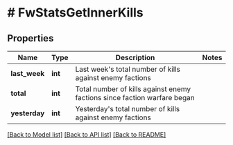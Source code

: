 # # FwStatsGetInnerKills

## Properties

Name | Type | Description | Notes
------------ | ------------- | ------------- | -------------
**last_week** | **int** | Last week&#39;s total number of kills against enemy factions |
**total** | **int** | Total number of kills against enemy factions since faction warfare began |
**yesterday** | **int** | Yesterday&#39;s total number of kills against enemy factions |

[[Back to Model list]](../../README.md#models) [[Back to API list]](../../README.md#endpoints) [[Back to README]](../../README.md)
